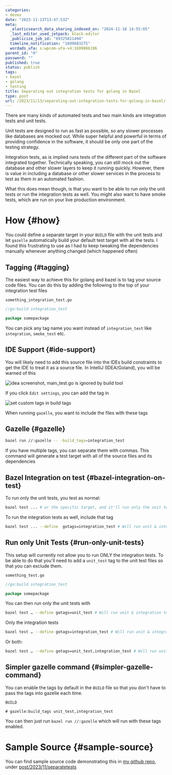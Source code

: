 ```yaml
---
categories:
- devex
date: "2023-11-13T13:47:53Z"
meta:
  _elasticsearch_data_sharing_indexed_on: "2024-11-18 14:55:05"
  _last_editor_used_jetpack: block-editor
  _publicize_job_id: "89325811494"
  timeline_notification: "1699883275"
  wordads_ufa: s:wpcom-ufa-v4:1699886196
parent_id: "0"
password: ""
published: true
status: publish
tags:
- bazel
- golang
- testing
title: Separating out integration tests for golang in Bazel
type: post
url: /2023/11/13/separating-out-integration-tests-for-golang-in-bazel/
---
```


There are many kinds of automated tests and two main kinds are integration tests
and unit tests.

Unit tests are designed to run as fast as possible, so any slower processes like
databases are mocked out. While super helpful and powerful in terms of providing
confidence in the software, it should be only one part of the testing strategy.

Integration tests, as is implied runs tests of the different part of the
software integrated together. Technically speaking, you can still mock out the
database and other slower layers to keep it running quickly. However, there is
value in including a database or other slower services in the process to test as
them in an automated fashion.

What this does mean though, is that you want to be able to run only the unit
tests or run the integration tests as well. You might also want to have smoke
tests, which are run on your live production environment.

<!--more-->

# How {#how}

You could define a separate target in your `BUILD` file with the unit tests and
let `gazelle` automatically build your default test target with all the tests. I
found this frustrating to use as I had to keep tweaking the dependencies
manually whenever anything changed (which happened often)

## Tagging {#tagging}

The easiest way to achieve this for golang and bazel is to tag your source code
files. You can do this by adding the following to the top of your integration
test files

`something_integration_test.go`

```go
//go:build integration_test

package somepackage
```

You can pick any tag name you want instead of `integration_test` like
`integration`, `smoke_test` etc.

## IDE Support {#ide-support}

You will likely need to add this source file into the IDEs build constraints to
get the IDE to treat it as a source file. In IntelliJ (IDEA/Goland), you will be
warned of this

![idea screenshot, main_test.go is ignored by build tool](/assets/2023/11/image.png)

If you click `Edit settings`, you can add the tag in

![set custom tags in build tags](/assets/2023/11/image-1.png)

When running `gazelle`, you want to include the files with these tags

## Gazelle {#gazelle}

```bash
bazel run //:gazelle -- -build_tags=integration_test
```

If you have multiple tags, you can separate them with commas. This command will
generate a test target with all of the source files and its dependencies

## Bazel Integration on test {#bazel-integration-on-test}

To run only the unit tests, you test as normal:

```bash
bazel test ... # or the specific target, and it'll run only the unit tests
```

To run the integration tests as well, include that tag

```bash
bazel test ... --define  gotags=integration_test # Will run unit & integration tests
```

## Run only Unit Tests {#run-only-unit-tests}

This setup will currently not allow you to run ONLY the integration tests. To be
able to do that you\'ll need to add a `unit_test` tag to the unit test files so
that you can exclude them.

```
something_test.go
```

```go
//go:build integration_test

package somepackage
```

You can then run only the unit tests with

```bash
bazel test … --define gotags=unit_test # Will run unit & integration tests
```

Only the integration tests

```bash
bazel test … --define gotags=integration_test # Will run unit & integration tests
```

Or both:

```bash
bazel test … --define gotags=unit_test,integration_test # Will run unit & integration tests
```

## Simpler gazelle command {#simpler-gazelle-command}

You can enable the tags by default in the `BUILD` file so that you don\'t have
to pass the tags into gazelle each time.

`BUILD`

```starlark
# gazelle:build_tags unit_test,integration_test
```

You can then just run `bazel run //:gazelle` which will run with these tags
enabled.

# Sample Source {#sample-source}

You can find sample source code demonstrating this in
[my github repo](https://github.com/drone-ah/wordsonsand), under
[post/2023/11/separatetests](https://github.com/drone-ah/wordsonsand/tree/main/post/2023/11/separatetests)
